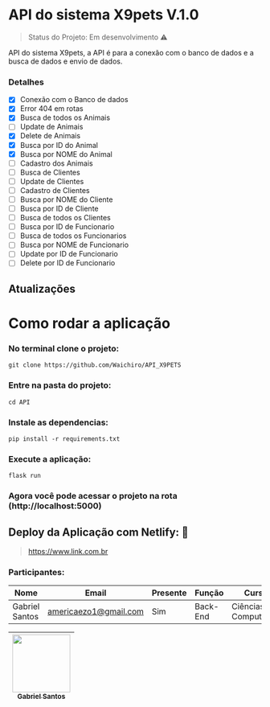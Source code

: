 # API do sistema X9pets V.1.0

> Status do Projeto: Em desenvolvimento :warning:

API do sistema X9pets, a API é para a conexão com o banco de dados e a busca de dados e envio de dados.

### Detalhes
- [X] Conexão com o Banco de dados
- [X] Error 404 em rotas
- [X] Busca de todos os Animais
- [ ] Update de Animais
- [X] Delete de Animais
- [X] Busca por ID do Animal
- [X] Busca por NOME do Animal
- [ ] Cadastro dos Animais
- [ ] Busca de Clientes
- [ ] Update de Clientes
- [ ] Cadastro de Clientes
- [ ] Busca por NOME do Cliente
- [ ] Busca por ID de Cliente
- [ ] Busca de todos os Clientes
- [ ] Busca por ID de Funcionario
- [ ] Busca de todos os Funcionarios
- [ ] Busca por NOME de Funcionario
- [ ] Update por ID de Funcionario
- [ ] Delete por ID de Funcionario

## Atualizações

# Como rodar a aplicação

### No terminal clone o projeto:
    git clone https://github.com/Waichiro/API_X9PETS

### Entre na pasta do projeto:

    cd API
### Instale as dependencias:

    pip install -r requirements.txt

### Execute a aplicação:

    flask run

### Agora você pode acessar o projeto na rota (http://localhost:5000)

## Deploy da Aplicação com Netlify: :dash:

> https://www.link.com.br

### Participantes: 
|Nome|Email|Presente|Função|Curso|
| -------- | -------- | -------- |-------- | -------- |
|Gabriel Santos|americaezo1@gmail.com|Sim|Back-End|Ciências da Computação|


[<img src="https://github.com/Waichiro.png" width=115 > <br> <sub> Gabriel Santos </sub>](https://github.com/Waichiro) |
| :---: |  